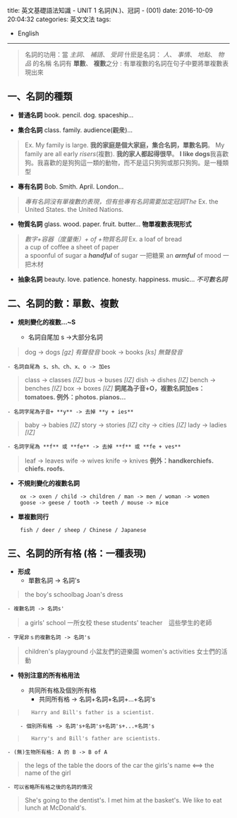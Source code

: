 title: 英文基礎語法知識 - UNIT 1 名詞(N.)、冠詞 - (001) 
date: 2016-10-09 20:04:32
categories: 英文文法 
tags:
- English 

---
> 名詞的功用：當 _主詞_、 _補語_、 _受詞_
> 什麽是名詞： _人_、 _事情_、 _地點_、 _物品_ 的名稱
> 名詞有 **單數**、 **複數**之分 : 有單複數的名詞在句子中要將單複數表現出來

<!--more-->

## 一、名詞的種類

- **普通名詞** book. pencil. dog. spaceship...

- **集合名詞** class. family. audience(觀衆)...
> 	Ex.
>	My family is large. **我的家庭是個大家庭，集合名詞，單數名詞**。
>	My family are all early _risers_(複數). **我的家人都起得很早**。
>	**I like dogs**我喜歡狗。我喜歡的是狗狗這一類的動物，而不是這只狗狗或那只狗狗。是一種類型

- **專有名詞** Bob. Smith. April. London... 
>	_專有名詞沒有單複數的表現，但有些專有名詞需要加定冠詞The_
>	Ex.
>	the United States. 
>	the United Nations.

- **物質名詞** glass. wood. paper. fruit. butter... **物單複數表現形式** 
>	_數字+容器（度量衡）+ of +物質名詞_
>	Ex.
>	a loaf of bread   
>	a cup of coffee
>	a sheet of paper  
>	a spoonful of sugar
>	a _**handful**_ of sugar 一把糖果
>	an _**armful**_ of mood 一把木材

- **抽象名詞** beauty. love. patience. honesty. happiness. music... _不可數名詞_

## 二、名詞的數：單數、複數

- **規則變化的複數...~S**

	- 名詞自尾加 s ->大部分名詞
>	dog -> dogs _[gz] 有聲發音_
>	book -> books _[ks] 無聲發音_
		
	- 名詞自尾為 s、sh、ch、x、o -> 加es
>	class -> classes _[IZ]_
>	bus -> buses _[IZ]_
>	dish -> dishes _[IZ]_
>	bench -> benches _[IZ]_
>	box -> boxes _[IZ]_
>	**詞尾為子音+O，複數名詞加es：tomatoes. 例外：photos. pianos...**
	
	- 名詞字尾為子音+ **y** -> 去掉 **y + ies**
>	baby -> babies _[IZ]_
>	story -> stories _[IZ]_
>	city -> cities _[IZ]_
>	lady -> ladies _[IZ]_
	
	- 名詞字尾為 **f** 或 **fe** -> 去掉 **f** 或 **fe + ves**
>	leaf -> leaves
>	wife -> wives
>	knife -> knives
>	**例外：handkerchiefs. chiefs. roofs.**
	
- **不規則變化的複數名詞**

```script
	ox -> oxen / child -> children / man -> men / woman -> women
	goose -> geese / tooth -> teeth / mouse -> mice
```
	
- **單複數同行**

```script
	fish / deer / sheep / Chinese / Japanese
```
	
## 三、名詞的所有格 (格：一種表現)

- **形成**
	- 單數名詞 -> 名詞's 
>	the boy's schoolbag
>	Joan's dress
	
	- 複數名詞 -> 名詞s'
>	a girls' school 一所女校
>	these students' teacher　這些學生的老師	
		
	- 字尾非ｓ的複數名詞 -> 名詞's
>	children's playground 小盆友們的遊樂園
>	women's activities 女士們的活動

- **特別注意的所有格用法**

	- 共同所有格及個別所有格
		- 共同所有格 -> 名詞+名詞+名詞+...+名詞's
>		Harry and Bill's father is a scientist.
		- 個別所有格 -> 名詞's+名詞's+名詞's+...+名詞's
>		Harry's and Bill's father are scientists.

	- (無)生物所有格: A 的 B -> B of A
>	the legs of the table
>	the doors of the car
>	the girls's name <==> the name of the girl

	- 可以省略所有格之後的名詞的情況
>	She's going to the dentist's.
>	I met him at the basket's.
>	We like to eat lunch at McDonald's.
	
	
	
	
	
	
	
	
	
	
	
	
	
	
	
	
	
	
	
	
	
	
	
	
	
	
	
	
	
	
	
	
	
	
	
	
	
	
	
	
	
